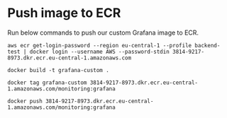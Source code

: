 # Push image to ECR
Run below commands to push our custom Grafana image to ECR.
```
aws ecr get-login-password --region eu-central-1 --profile backend-test | docker login --username AWS --password-stdin 3814-9217-8973.dkr.ecr.eu-central-1.amazonaws.com
```

```
docker build -t grafana-custom .
```

```
docker tag grafana-custom 3814-9217-8973.dkr.ecr.eu-central-1.amazonaws.com/monitoring:grafana
```

```
docker push 3814-9217-8973.dkr.ecr.eu-central-1.amazonaws.com/monitoring:grafana
```